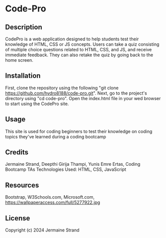 # Code-Pro


## Description
CodePro is a web application designed to help students test their knowledge of HTML, CSS or JS concepts. Users can take a quiz consisting of  multiple choice questions related to HTML, CSS, and JS, and receive immediate feedback. They can also retake the quiz by going back to the home screen.

## Installation
First, clone the repository using the following "git clone https://github.com/hydro8188/code-pro.git". Next, go to the project's directory using "cd code-pro". Open the index.html file in your wed browser to start using the CodePro site.


## Usage
This site is used for coding beginners to test their knowledge on coding topics they've learned during a coding bootcamp

## Credits
Jermaine Strand, Deepthi Girija Thampi, Yunis Emre Ertas, Coding Bootcamp TAs
Technologies Used: HTML, CSS, JavaScript

## Resources
Bootstrap, W3Schools.com, Microsoft.com, https://wallpaperaccess.com/full/5277922.jpg

## License
Copyright (c) 2024 Jermaine Strand

